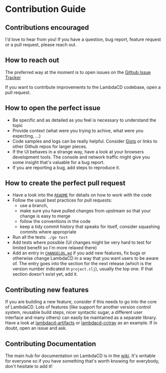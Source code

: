 # Contribution Guide

## Contributions encouraged

I'd love to hear from you! If you have a question, bug report, feature request or a pull request, please reach out.

## How to reach out

The preferred way at the moment is to open issues on the [Github Issue Tracker](https://github.com/flosell/lambdacd/issues)

If you want to contribute improvements to the LambdaCD codebase, open a pull request.

## How to open the perfect issue

* Be specific and as detailed as you feel is necessary to understand the topic 
* Provide context (what were you trying to achive, what were you expecting, ...)
* Code samples and logs can be really helpful. Consider [Gists](https://gist.github.com/) or links to other Github repos
  for larger pieces. 
* If the UI behaves in a strange way, have a look at your browsers development tools. The console and network traffic might give you some insight that's valuable for a bug report.  
* If you are reporting a bug, add steps to reproduce it. 

## How to create the perfect pull request

* Have a look into the [`README`](README.md#development) for details on how to work with the
  code
* Follow the usual best practices for pull requests: 
  * use a branch, 
  * make sure you have pulled changes from upstream so that your change is easy to merge
  * follow the conventions in the code
  * keep a tidy commit history that speaks for itself, consider squashing commits where appropriate
* Run all the tests: `./go test`
* Add tests where possible (UI changes might be very hard to test for limited benefit so I'm more relaxed there)
* Add an entry in [`CHANGELOG.md`](CHANGELOG.md) if you add new features, fix bugs or otherwise change LambdaCD in a way that you want 
  users to be aware of. The entry goes into the section for the next release (which is the version number indicated in 
  `project.clj`), usually the top one. If that section doesn't exist yet, add it. 

## Contributing new features

If you are building a new feature, consider if this needs to go into the core of LambdaCD. Lots of features
(like support for another version control system, reusable build steps, nicer syntactic sugar, a different user interface
and many others) can easily be maintained as a separate library.
Have a look at [lambdacd-artifacts](https://github.com/flosell/lambdacd-artifacts) or [lambdacd-cctray](https://github.com/flosell/lambdacd-cctray)
as an example. If in doubt, open an issue and ask.

## Contributing Documentation

The main hub for documentation on LambdaCD is in the [wiki](https://github.com/flosell/lambdacd/wiki). 
It's writable for everyone so if you have something that's worth knowing for everybody, don't hesitate to add it!
